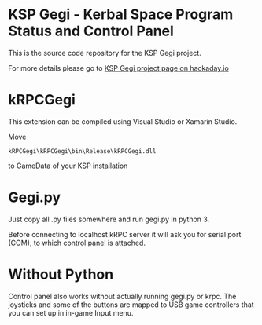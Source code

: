 KSP Gegi - Kerbal Space Program Status and Control Panel
========================================================

This is the source code repository for the KSP Gegi project.

For more details please go to [KSP Gegi project page on hackaday.io](https://hackaday.io/project/8891-ksp-gegi)

# kRPCGegi

This extension can be compiled using Visual Studio or Xamarin Studio.

Move
```
kRPCGegi\kRPCGegi\bin\Release\kRPCGegi.dll
```
to GameData of your KSP installation

# Gegi.py

Just copy all .py files somewhere and run gegi.py in python 3.

Before connecting to localhost kRPC server it will ask you for serial port (COM), to which control panel is attached.

# Without Python

Control panel also works without actually running gegi.py or krpc. The joysticks and some of the buttons are mapped to
USB game controllers that you can set up in in-game Input menu.
